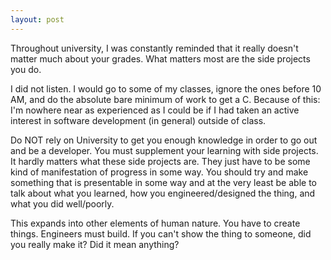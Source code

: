 ```yaml
---
layout: post
---
```


Throughout university, I was constantly reminded that it really doesn't matter much about your grades.
What matters most are the side projects you do.

I did not listen. I would go to some of my classes, ignore the ones before 10 AM, and
do the absolute bare minimum of work to get a C.
Because of this: I'm nowhere near as experienced as I could be if I had taken an active interest 
in software development (in general) outside of class.

Do NOT rely on University to get you enough knowledge in order to go out and be a developer.
You must supplement your learning with side projects. It hardly matters what these side projects are.
They just have to be some kind of manifestation of progress in some way.
You should try and make something that is presentable in some way and at the very least be able to
talk about what you learned, how you engineered/designed the thing, and what you did well/poorly.

This expands into other elements of human nature. You have to create things. Engineers must build.
If you can't show the thing to someone, did you really make it? Did it mean anything?
